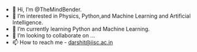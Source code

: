 - 👋 Hi, I’m @TheMindBender.
- 👀 I’m interested in Physics, Python,and Machine Learning and Artificial Intelligence.
- 🌱 I’m currently learning Python and Machine Learning.
- 💞️ I’m looking to collaborate on ...
- 📫 How to reach me - darshit@iisc.ac.in

<!---
TheMindBender/TheMindBender is a ✨ special ✨ repository because its `README.md` (this file) appears on your GitHub profile.
You can click the Preview link to take a look at your changes.
--->
